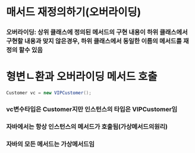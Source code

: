 # 매서드 재정의하기(오버라이딩)
### 오버라이딩: 상위 클래스에 정의된 메서드의 구현 내용이 하위 클래스에서 구현할 내용과 맞지 않은경우, 하위 클래스에서 동일한 이름의 메서드를 재정의 할수 있음

# 형변ㄴ환과 오버라이딩 메서드 호출
```java
Customer vc = new VIPCustomer();
```
### vc변수타입은 Customer지만 인스턴스의 타입은 VIPCustomer임
### 자바에서는 항상 인스턴스의 메서드가 호출됨(가상메서드의원리)
### 자바의 모든 메서드는 가상메서드임

